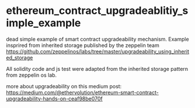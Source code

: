 # ethereum_contract_upgradeablitiy_simple_example
dead simple example of smart contract upgradeability mechanism. Example insprired from inherited storage published by the zeppelin team https://github.com/zeppelinos/labs/tree/master/upgradeability_using_inherited_storage

All solidity code and js test were adapted from the inherited storage pattern from zeppelin os lab.

more about upgradeability on this medium post:
https://medium.com/@ethervolution/ethereum-smart-contract-upgradeability-hands-on-ceaf98be070f